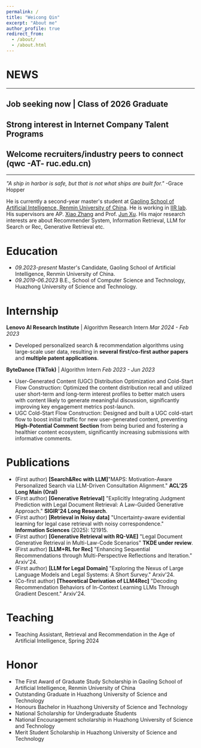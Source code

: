 ```yaml
---
permalink: /
title: "Weicong Qin"
excerpt: "About me"
author_profile: true
redirect_from: 
  - /about/
  - /about.html
---
```



NEWS
=========

--------------
## **Job seeking** now | Class of **2026** Graduate
## Strong interest in **Internet Company Talent Programs** 
## Welcome recruiters/industry peers to connect (qwc -AT- ruc.edu.cn)
--------------


*"A ship in harbor is safe, but that is not what ships are built for."* -Grace Hopper


He is currently a second-year master's student at [Gaoling School of Artificial Intelligence, Renmin University of China](http://ai.ruc.edu.cn/english/index.htm). He is working in [IIR lab](https://ruc-iir-lab.github.io/). His supervisors are AP. [Xiao Zhang](https://scholar.google.com/citations?user=5FZ6wbAAAAAJ&hl=zh-CN&oi=ao) and Prof. [Jun Xu](https://scholar.google.com/citations?user=su14mcEAAAAJ). His major research interests are about Recommender System, Information Retrieval, LLM for Search or Rec, Generative Retrieval etc.

Education
=========

- *09.2023-present* Master's Candidate, Gaoling School of Artificial Intelligence, Renmin University of China.
- *09.2019-06.2023* B.E., School of Computer Science and Technology, Huazhong University of Science and Technology.


Internship
============

**Lenovo AI Research Institute** | Algorithm Research Intern
*Mar 2024 - Feb 2023*
- Developed personalized search & recommendation algorithms using large-scale user data, resulting in **several first/co-first author papers** and **multiple patent applications**.

**ByteDance (TikTok)** | Algorithm Intern
*Feb 2023 - Jun 2023*
- User-Generated Content (UGC) Distribution Optimization and Cold-Start Flow Construction: Optimized the content distribution recall and utilized user short-term and long-term interest profiles to better match users with content likely to generate meaningful discussion, significantly improving key engagement metrics post-launch.
- UGC Cold-Start Flow Construction: Designed and built a UGC cold-start flow to boost initial traffic for new user-generated content, preventing **High-Potential Comment Section** from being buried and fostering a healthier content ecosystem, significantly increasing submissions with informative comments.


Publications
============

* (First author) **[Search&Rec with LLM]**"MAPS: Motivation-Aware Personalized Search via LLM-Driven Consultation Alignment." **ACL'25 Long Main (Oral)**
* (First author) **[Generative Retrieval]** "Explicitly Integrating Judgment Prediction with Legal Document Retrieval: A Law-Guided Generative Approach." **SIGIR'24 Long Research**.
* (First author) **[Retrieval in Noisy data]** "Uncertainty-aware evidential learning for legal case retrieval with noisy correspondence." **Information Sciences** (2025): 121915.
* (First author) **[Generative Retrieval with RQ-VAE]** "Legal Document Generative Retrieval in Multi-Law-Code Scenarios" **TKDE under review**.
* (First author) **[LLM+RL for Rec]** "Enhancing Sequential Recommendations through Multi-Perspective Reflections and Iteration." Arxiv'24.
* (First author) **[LLM for Legal Domain]** "Exploring the Nexus of Large Language Models and Legal Systems: A Short Survey." Arxiv'24.
* (Co-first author) **[Theoretical Derivation of LLM4Rec]** "Decoding Recommendation Behaviors of In-Context Learning LLMs Through Gradient Descent." Arxiv'24.

  


Teaching
========

* Teaching Assistant, Retrieval and Recommendation in the Age of Artificial Intelligence, Spring 2024

Honor
=====

* The First Award of Graduate Study Scholarship in Gaoling School of Artificial Intelligence, Renmin University of China
* Outstanding Graduate in Huazhong University of Science and Technology
* Honours Bachelor in Huazhong University of Science and Technology
* National Scholarship for Undergraduate Students
* National Encouragement scholarship in Huazhong University of Science and Technology
* Merit Student Scholarship in Huazhong University of Science and Technology
